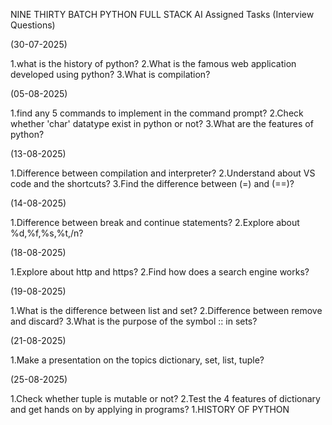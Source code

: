 NINE THIRTY BATCH PYTHON FULL STACK AI 
Assigned Tasks (Interview Questions)

(30-07-2025)

1.what is the history of python?
2.What is the famous web application developed using python?
3.What is compilation?

(05-08-2025)

1.find any 5 commands to implement in the command prompt?
2.Check whether 'char' datatype exist in python or not?
3.What are the features of python?

(13-08-2025)

1.Difference between compilation and interpreter?
2.Understand about VS code and the shortcuts?
3.Find the difference between (=) and (==)?

(14-08-2025)

1.Difference between break and continue statements?
2.Explore about %d,%f,%s,%t,/n?

(18-08-2025)

1.Explore about http and https? 
2.Find how does a search engine works?

(19-08-2025)

1.What is the difference between list and set?
2.Difference between remove and discard?
3.What is the purpose of the symbol :: in sets?

(21-08-2025)

1.Make a presentation on the topics dictionary, set, list, tuple?

(25-08-2025)

1.Check whether tuple is mutable or not?
2.Test the 4 features of dictionary and get hands on by applying in programs?
1.HISTORY OF PYTHON

